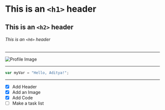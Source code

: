 # This is an `<h1>` header

## This is an `<h2>` header

###### This is an `<h6>` header

------

![Profile Image](https://avatars.githubusercontent.com/u/96347576?v=4)

------

``` javascript
var myVar = "Hello, Aditya!";
```

------

- [x] Add Header
- [x] Add an Image
- [x] Add Code
- [ ] Make a task list
